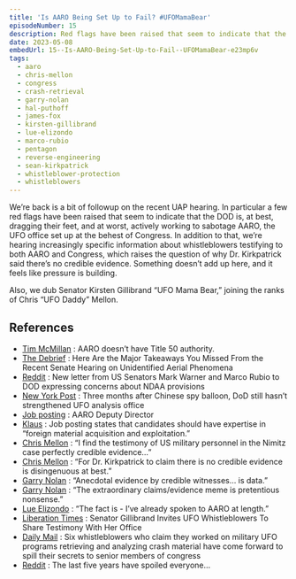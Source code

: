 ```yaml
---
title: 'Is AARO Being Set Up to Fail? #UFOMamaBear'
episodeNumber: 15
description: Red flags have been raised that seem to indicate that the DOD is dragging their feet, or event actively working to sabotage AARO.
date: 2023-05-08
embedUrl: 15--Is-AARO-Being-Set-Up-to-Fail--UFOMamaBear-e23mp6v
tags:
  - aaro
  - chris-mellon
  - congress
  - crash-retrieval
  - garry-nolan
  - hal-puthoff
  - james-fox
  - kirsten-gillibrand
  - lue-elizondo
  - marco-rubio
  - pentagon
  - reverse-engineering
  - sean-kirkpatrick
  - whistleblower-protection
  - whistleblowers
---
```


We’re back is a bit of followup on the recent UAP hearing. In particular a few red flags have been raised that seem to indicate that the DOD is, at best, dragging their feet, and at worst, actively working to sabotage AARO, the UFO office set up at the behest of Congress. In addition to that, we’re hearing increasingly specific information about whistleblowers testifying to both AARO and Congress, which raises the question of why Dr. Kirkpatrick said there’s no credible evidence. Something doesn’t add up here, and it feels like pressure is building.

Also, we dub Senator Kirsten Gillibrand “UFO Mama Bear,” joining the ranks of Chris “UFO Daddy” Mellon.

## References

- [⁠Tim McMillan⁠](https://twitter.com/LtTimMcMillan/status/1648790192663166976) : AARO doesn’t have Title 50 authority.
- [⁠The Debrief⁠](https://thedebrief.org/here-are-the-major-takeaways-you-missed-from-the-recent-senate-hearing-on-unidentified-aerial-phenomena/) : Here Are the Major Takeaways You Missed From the Recent Senate Hearing on Unidentified Aerial Phenomena
- [⁠Reddit⁠](https://www.reddit.com/r/UFOs/comments/132zpkg/new_letter_from_us_senators_mark_warner_and_marco/) : New letter from US Senators Mark Warner and Marco Rubio to DOD expressing concerns about NDAA provisions
- [⁠New York Post⁠](https://nypost.com/2023/04/28/three-months-after-chinese-spy-balloon-dod-lagging-on-ufo-office-efforts/) : Three months after Chinese spy balloon, DoD still hasn’t strengthened UFO analysis office
- [⁠Job posting⁠](https://www.dni.gov/icjointduty/vacancies/ousdi-23-0042u.htm) : AARO Deputy Director
- [⁠Klaus⁠](https://twitter.com/tinyklaus/status/1655216810818404352) : Job posting states that candidates should have expertise in “foreign material acquisition and exploitation.”
- [⁠Chris Mellon⁠](https://twitter.com/ChrisKMellon/status/1651689604922376193) : “I find the testimony of US military personnel in the Nimitz case perfectly credible evidence…”
- [⁠Chris Mellon⁠](https://twitter.com/ChrisKMellon/status/1653172261296144385?s=20) : “For Dr. Kirkpatrick to claim there is no credible evidence is disingenuous at best.”
- [⁠Garry Nolan⁠](https://twitter.com/GarryPNolan/status/1651707212694437888) : “Anecdotal evidence by credible witnesses… is data.”
- [⁠Garry Nolan⁠](https://twitter.com/GarryPNolan/status/1651736591981764608) : “The extraordinary claims/evidence meme is pretentious nonsense.”
- [⁠Lue Elizondo⁠](https://twitter.com/LueElizondo/status/1651635712997957633) : “The fact is - I’ve already spoken to AARO at length.”
- [⁠Liberation Times⁠](https://www.liberationtimes.com/home/senator-gillibrand-invites-ufo-whistleblowers-to-share-testimony-with-her-office) : Senator Gillibrand Invites UFO Whistleblowers To Share Testimony With Her Office
- [⁠Daily Mail⁠](https://www.dailymail.co.uk/news/article-11996773/Six-whistleblowers-spill-UFO-secrets-congress.html) : Six whistleblowers who claim they worked on military UFO programs retrieving and analyzing crash material have come forward to spill their secrets to senior members of congress
- [⁠Reddit⁠](https://www.reddit.com/r/UFOs/comments/12t54ir/the_last_55_years_have_spoiled_everyone/) : The last five years have spoiled everyone…
